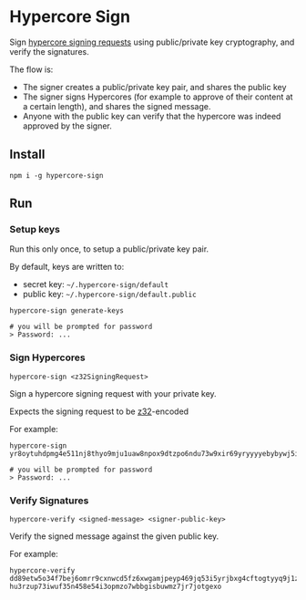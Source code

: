 # Hypercore Sign

Sign [hypercore signing requests](https://github.com/holepunchto/hypercore-signing-request/) using public/private key cryptography, and verify the signatures.

The flow is:
- The signer creates a public/private key pair, and shares the public key
- The signer signs Hypercores (for example to approve of their content at a certain length), and shares the signed message.
- Anyone with the public key can verify that the hypercore was indeed approved by the signer.

## Install

```
npm i -g hypercore-sign
```

## Run

### Setup keys
Run this only once, to setup a public/private key pair.

By default, keys are written to:
- secret key: `~/.hypercore-sign/default`
- public key: `~/.hypercore-sign/default.public`

```
hypercore-sign generate-keys

# you will be prompted for password
> Password: ...
```

### Sign Hypercores

```
hypercore-sign <z32SigningRequest>
```

Sign a hypercore signing request with your private key.

Expects the signing request to be [z32](z32)-encoded

For example:
```
hypercore-sign yr8oytuhdpmg4e511nj8thyo9mju1uaw8npox9dtzpo6ndu73w9xir69yryyyyebybywj5ifg81e8ikqbokxj1uehb1r6pkuex9s91axybjybajc47dhsgtjr9p58q8perk758qmxqn3idu5hiu5xw1iutce8xhmtmi6oxx3

# you will be prompted for password
> Password: ...
```

### Verify Signatures

```
hypercore-verify <signed-message> <signer-public-key>
```

Verify the signed message against the given public key.

For example:
```
hypercore-verify dd89etw5o34f7bej6omrr9cxnwcd5fz6xwgamjpeyp469jq53i5yrjbxg4cftogtyyq9j1zthrsxt6mad6gwc5c6udh7n16n5gy6ayobbhyrc9y5k3s1ghwo1jhxyr844chw6fbaucd9ahp5c8ooh9qp857j8zabyyyynyeyefnq7jjth1b7kuocnu4cw48yct8ukw4d97zhsdaykeyqnmgze9ftwkj85q35t5kbnzq35155ospeh69fc657richmnb59nhk7xwd56e hu3rzup73iwuf35n458e54i3opmzo7wbbgisbuwmz7jr7jotgexo
```
